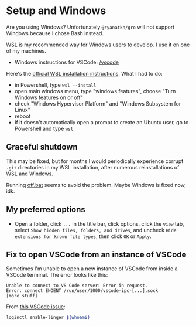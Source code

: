 # Setup and Windows

Are you using Windows?
Unfortunately `@ryanatkn/gro` will not support Windows because I chose Bash instead.

[WSL](https://wikipedia.org/wiki/Windows_Subsystem_for_Linux)
is my recommended way for Windows users to develop. I use it on one of my machines.

- Windows instructions for VSCode: [/vscode](/vscode)

Here's the
[official WSL installation instructions](https://learn.microsoft.com/en-us/windows/wsl/install).
What I had to do:

- in Powershell, type `wsl --install`
- open main windows menu, type "windows features", choose "Turn Windows features on or off"
- check "Windows Hypervisor Platform" and "Windows Subsystem for Linux"
- reboot
- if it doesn't automatically open a prompt to create an Ubuntu user,
  go to Powershell and type `wsl`

## Graceful shutdown

This may be fixed, but for months I would periodically experience
corrupt `.git` directories in my WSL installation,
after numerous reinstallations of WSL and Windows.

Running [off.bat](off.bat) seems to avoid the problem. Maybe Windows is fixed now, idk.

## My preferred options

- Open a folder, click `...` in the title bar, click options, click the `view` tab,
  select `Show hidden files, folders, and drives`, and uncheck `Hide extensions for known file types`,
  then click `OK` or `Apply`.

## Fix to open VSCode from an instance of VSCode

Sometimes I'm unable to open a new instance of VSCode from inside a VSCode terminal.
The error looks like this:

```
Unable to connect to VS Code server: Error in request.
Error: connect ENOENT /run/user/1000/vscode-ipc-[...].sock
[more stuff]
```

From [this VSCode issue](https://github.com/microsoft/vscode/issues/157275):

```bash
loginctl enable-linger $(whoami)
```
